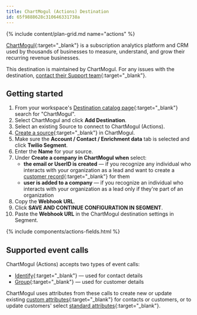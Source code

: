 ```yaml
---
title: ChartMogul (Actions) Destination
id: 65f9888628c310646331738a
---
```



{% include content/plan-grid.md name="actions" %}

[ChartMogul](https://chartmogul.com/?utm_source=segmentio&utm_medium=docs&utm_campaign=partners){:target="_blank"} is a subscription analytics platform and CRM used by thousands of businesses to measure, understand, and grow their recurring revenue businesses.

This destination is maintained by ChartMogul. For any issues with the destination, [contact their Support team](https://help.chartmogul.com/hc/en-us/requests/new){:target="_blank"}.

## Getting started

1. From your workspace's [Destination catalog page](https://app.segment.com/goto-my-workspace/destinations/catalog){:target="_blank"} search for "ChartMogul".
2. Select ChartMogul and click **Add Destination**.
3. Select an existing Source to connect to ChartMogul (Actions).
4. [Create a source](https://app.chartmogul.com/#/data-platform/sources/add-source){:target="_blank"} in ChartMogul.
5. Make sure the **Account / Contact / Enrichment data** tab is selected and click **Twilio Segment**.
6. Enter the **Name** for your source.
7. Under **Create a company in ChartMogul when** select:
   - **the email or UserID is created** — if you recognize any individual who interacts with your organization as a lead and want to create a [customer record](https://help.chartmogul.com/hc/en-us/articles/214085765){:target="_blank"} for them
   - **user is added to a company** — if you recognize an individual who interacts with your organization as a lead only if they're part of an organization
8. Copy the **Webhook URL**.
9. Click **SAVE AND CONTINUE CONFIGURATION IN SEGMENT**.
10. Paste the **Webhook URL** in the ChartMogul destination settings in Segment.

{% include components/actions-fields.html %}

## Supported event calls
ChartMogul (Actions) accepts two types of event calls:
- [Identify](https://segment.com/docs/connections/spec/identify/){:target="_blank"} — used for contact details
- [Group](https://segment.com/docs/connections/spec/group/){:target="_blank"} — used for customer details
  
ChartMogul uses attributes from these calls to create new or update existing [custom attributes](https://help.chartmogul.com/hc/en-us/articles/206120219){:target="_blank"} for contacts or customers, or to update customers' select [standard attributes](https://help.chartmogul.com/hc/en-us/articles/5321255006364#standard-attributes){:target="_blank"}.
